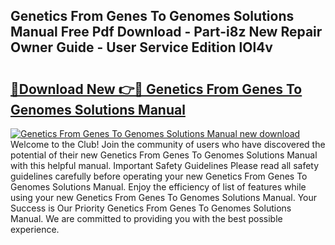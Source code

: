 ## Genetics From Genes To Genomes Solutions Manual Free Pdf Download - Part-i8z New Repair Owner Guide - User Service Edition lOl4v

# <h2><a href="http://bc11059.oget.top/?id=Genetics+From+Genes+To+Genomes+Solutions+Manual">🔗Download New 👉🔴 Genetics From Genes To Genomes Solutions Manual</a></h2>

[![Genetics From Genes To Genomes Solutions Manual new download](https://i.imgur.com/5g1atiW.png)](http://bc11059.oget.top/?id=Genetics+From+Genes+To+Genomes+Solutions+Manual)
Welcome to the Club! Join the community of users who have discovered the potential of their new Genetics From Genes To Genomes Solutions Manual with this helpful manual. Important Safety Guidelines Please read all safety guidelines carefully before operating your new Genetics From Genes To Genomes Solutions Manual. Enjoy the efficiency of list of features while using your new Genetics From Genes To Genomes Solutions Manual. Your Success is Our Priority Genetics From Genes To Genomes Solutions Manual. We are committed to providing you with the best possible experience.
